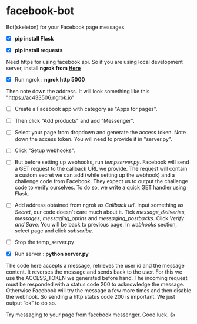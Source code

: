# facebook-bot
Bot(skeleton) for your Facebook page messages

- [x] **pip install Flask**

- [x] **pip install requests**

Need https for using facebook api. So if you are using local development server, install **ngrok from [Here](https://ngrok.com/download)**

- [x] Run ngrok : **ngrok http 5000**

Then note down the address. It will look something like this "https://ac433506.ngrok.io"


- [ ] Create a Facebook app with category as "Apps for pages".
- [ ] Then click "Add products" and add "Messenger".
- [ ] Select your page from dropdown and generate the access token. Note down the access token. You will need to provide it in "server.py".
- [ ] Click "Setup webhooks".
- [ ] But before setting up webhooks, run *tempserver.py*. Facebook will send a GET request to the callback URL we provide. The request will contain a custom secret we can add (while setting up the webhook) and a challenge code from Facebook. They expect us to output the challenge code to verify ourselves. To do so, we write a quick GET handler using Flask.
- [ ] Add address obtained from ngrok as *Callback url*. Input something as *Secret*, our code doesn't care much about it. Tick *message_deliveries*, *messages*, *messaging_optins* and *messaging_postbacks*. Click *Verify and Save*. You will be back to previous page. In *webhooks* section, select page and click *subscribe*.
- [ ] Stop the temp_server.py

- [x] Run server :  **python server.py**

The code here accepts a message, retrieves the user id and the message content. It reverses the message and sends back to the user. For this we use the ACCESS_TOKEN we generated before hand. The incoming request must be responded with a status code 200 to acknowledge the message. Otherwise Facebook will try the message a few more times and then disable the webhook. So sending a http status code 200 is important. We just output “ok” to do so.

Try messaging to your page from facebook messenger. Good luck. :+1:
